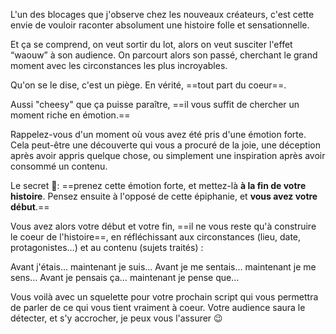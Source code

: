 L'un des blocages que j'observe chez les nouveaux créateurs, c'est cette envie de vouloir raconter absolument une histoire folle et sensationnelle. 

Et ça se comprend, on veut sortir du lot, alors on veut susciter l'effet “waouw” à son audience. On parcourt alors son passé, cherchant le grand moment avec les circonstances les plus incroyables. 

Qu'on se le dise, c'est un piège. En vérité, ==tout part du coeur==. 

Aussi "cheesy" que ça puisse paraître, ==il vous suffit de chercher un moment riche en émotion.==

Rappelez-vous d'un moment où vous avez été pris d'une émotion forte. Cela peut-être une découverte qui vous a procuré de la joie, une déception après avoir appris quelque chose, ou simplement une inspiration après avoir consommé un contenu.

Le secret 🤫: ==prenez cette émotion forte, et mettez-là **à la fin de votre histoire**. Pensez ensuite à l'opposé de cette épiphanie, et **vous avez votre début**.==

Vous avez alors votre début et votre fin, ==il ne vous reste qu'à construire le coeur de l'histoire==, en réfléchissant aux circonstances (lieu, date, protagonistes…) et au contenu (sujets traités) :

Avant j'étais… maintenant je suis…
Avant je me sentais… maintenant je me sens…
Avant je pensais ça… maintenant je pense que…

Vous voilà avec un squelette pour votre prochain script qui vous permettra de parler de ce qui vous tient vraiment à coeur. Votre audience saura le détecter, et s'y accrocher, je peux vous l'assurer 😉

